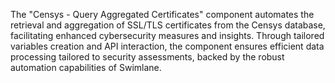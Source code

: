 The "Censys - Query Aggregated Certificates" component automates the retrieval and aggregation of SSL/TLS certificates from the Censys database, facilitating enhanced cybersecurity measures and insights. Through tailored variables creation and API interaction, the component ensures efficient data processing tailored to security assessments, backed by the robust automation capabilities of Swimlane.
